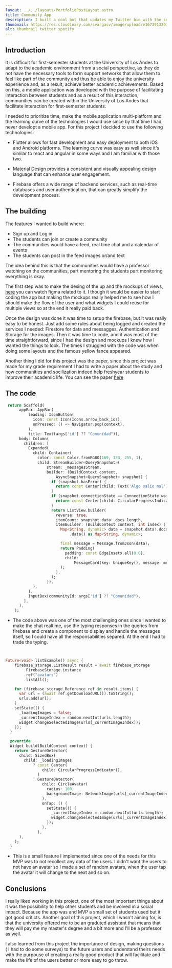```yaml
---
layout: ../../layouts/PortfolioPostLayout.astro
title: Community App
description: I built a cool bot that updates my Twitter bio with the song I'm currently playing on Spotify using Node.js, Express, Twitter and Spotify APIs!
thumbnail: https://res.cloudinary.com/svargasv/image/upload/v1673913291/spotify-twitter_cjesan.png
alt: thumbnail twitter spotify
---
```


## Introduction

It is difficult for first-semester students at the University of Los Andes to adapt to the academic environment from a social perspective, as they do not have the necessary tools to form support networks that allow them to feel like part of the community and thus be able to enjoy the university experience and, as a result, achieve better academic achievements. Based on this, a mobile application was developed with the purpose of facilitating interaction between students and as a result of this interaction, communities can be created within the University of Los Andes that facilitate interaction for first-semester students.

I needed to prioritize time, make the mobile application multi-platform and the learning curve of the technologies I would use since by that time I had never developt a mobile app. For this project I decided to use the following technologies:

- Flutter allows for fast development and easy deployment to both iOS and Android platforms. The learning curve was easy as well since it's similar to react and angular in some ways and I am familiar with those two.

- Material Design provides a consistent and visually appealing design language that can enhance user engagement.

- Firebase offers a wide range of backend services, such as real-time databases and user authentication, that can greatly simplify the development process.

## The building

The features I wanted to build where:

- Sign up and Log in
- The students can join or create a community
- The communities would have a feed, real time chat and a calendar of events
- The students can post in the feed images or/and text

The idea behind this is that the communities would have a professor watching on the communities, part mentoring the students part monitoring everything is okay.

The first step was to make the desing of the up and the mockups of views, [here](https://www.figma.com/file/VtaiNSEgMmdNzm3K45PCqs/App-proyecto-de-grado?node-id=51096%3A4667&t=8VB3A2xb59F8cKLW-1) you can watch figma related to it. I though it would be easier to start coding the app but making the mockups really helped me to see how I should make the flow of the user and what widgets I could reuse for multiple views so at the end it really paid back.

Once the design was done it was time to setup the firebase, but it was really easy to be honest. Just add some rules about being logged and created the services I needed: Firestore for data and messagges, Authentication and Storage for the images. Then it was time to code, and it was most of the time straightforward, since I had the design and mockups I knew how I wanted the things to look. The times I struggled with the code was when doing some layouts and the famous yellow fance appeared.

Another thing I did for this project was the paper, since this project was made for my grade requirement I had to write a paper about the study and how communities and socilization indeed help freshyear students to improve their academic life. You can see the paper [here](https://repositorio.uniandes.edu.co/bitstream/handle/1992/57606/Sistema%20de%20apoyo%20para%20estudiantes%20de%20primeros%20semestres%20de%20la%20universidad.pdf?sequence=3&isAllowed=y)

## The code

```dart
 return Scaffold(
      appBar: AppBar(
          leading: IconButton(
            icon: const Icon(Icons.arrow_back_ios),
            onPressed: () => Navigator.pop(context),
          ),
          title: Text(args['id'] ?? "Comunidad")),
      body: Column(
        children: [
          Expanded(
            child: Container(
              color: const Color.fromRGBO(169, 133, 255, 1),
              child: StreamBuilder<QuerySnapshot>(
                  stream: _messagesStream,
                  builder: (BuildContext context,
                      AsyncSnapshot<QuerySnapshot> snapshot) {
                    if (snapshot.hasError) {
                      return const Center(child: Text('Algo salio mal'));
                    }
                    if (snapshot.connectionState == ConnectionState.waiting) {
                      return const Center(child: CircularProgressIndicator());
                    }
                    return ListView.builder(
                      reverse: true,
                      itemCount: snapshot.data!.docs.length,
                      itemBuilder: (BuildContext context, int index) {
                        Map<String, dynamic> data = snapshot.data!.docs[index]
                            .data() as Map<String, dynamic>;

                        final message = Message.fromJson(data);
                        return Padding(
                          padding: const EdgeInsets.all(8.0),
                          child:
                              MessageCard(key: UniqueKey(), message: message),
                        );
                      },
                    );
                  }),
            ),
          ),
          InputBox(communityId: args['id'] ?? "Comunidad"),
        ],
      ),
    );
```

- The code above was one of the most challenging ones since I wanted to make the chat realtime, use the typing responses in the queries from firebase and create a component to display and handle the messages itself, so I could have all the responsabilities separed. At the end I had to trade the typing.

```dart


Future<void> listExample() async {
    firebase_storage.ListResult result = await firebase_storage
        .FirebaseStorage.instance
        .ref("avatars")
        .listAll();

    for (firebase_storage.Reference ref in result.items) {
      var url = (await ref.getDownloadURL()).toString();
      urls.add(url);
    }
    setState(() {
      _loadingImages = false;
      _currentImageIndex = random.nextInt(urls.length);
      widget.changeSelectedImage(urls[_currentImageIndex]);
    });
  }

  @override
  Widget build(BuildContext context) {
    return GestureDetector(
      child: SizedBox(
        child: _loadingImages
            ? const Center(
                child: CircularProgressIndicator(),
              )
            : GestureDetector(
                child: CircleAvatar(
                  radius: 100,
                  backgroundImage: NetworkImage(urls[_currentImageIndex]),
                ),
                onTap: () {
                  setState(() {
                    _currentImageIndex = random.nextInt(urls.length);
                    widget.changeSelectedImage(urls[_currentImageIndex]);
                  });
                },
              ),
      ),
    );
  }
```

- This is a small feature I implemented since one of the needs for this MVP was to not recollect any data of the users. I didn't want the users to not have an avatar so I made a set of random avatars, when the user tap the avatar it will change to the next and so on.

## Conclusions

I really liked working in this project, one of the most important things about it was the possibility to help other students and be involved in a social impact. Because the app was and MVP a small set of students used but it got good criticts. Another goal of this project, which I wasn't aiming for, is that the university offered me to be an graduted assistant that means that they will pay me my master's degree and a bit more and I'll be a professor as well.

I also learned from this project the importance of design, making questions ( I had to do some surveys) to the future users and understand theirs needs with the purpouse of creating a really good product that will facilitate and make the life of the users better or more easy to go throw.
